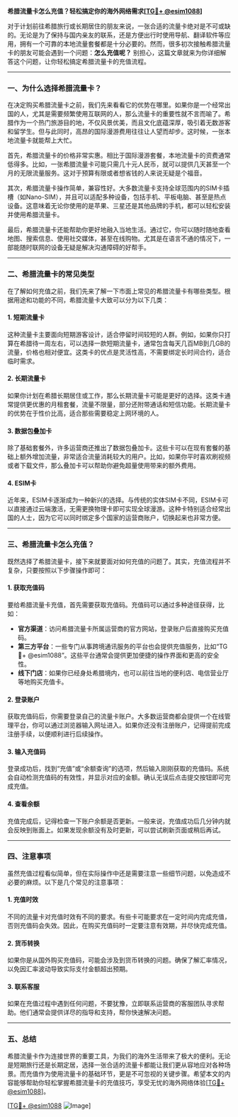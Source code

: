 **希腊流量卡怎么充值？轻松搞定你的海外网络需求[[TG💪+ @esim1088](https://t.me/s/esim1088)]**

对于计划前往希腊旅行或长期居住的朋友来说，一张合适的流量卡绝对是不可或缺的。无论是为了保持与国内亲友的联系，还是方便出行时使用导航、翻译软件等应用，拥有一个可靠的本地流量套餐都是十分必要的。然而，很多初次接触希腊流量卡的朋友可能会遇到一个问题：**怎么充值呢？** 别担心，这篇文章就来为你详细解答这个问题，让你轻松搞定希腊流量卡的充值流程。

---

### **一、为什么选择希腊流量卡？**
在决定购买希腊流量卡之前，我们先来看看它的优势在哪里。如果你是一个经常出国的人，尤其是需要频繁使用互联网的人，那么流量卡的重要性就不言而喻了。希腊作为一个热门旅游目的地，不仅风景优美，而且文化底蕴深厚，吸引着无数游客和留学生。但与此同时，高昂的国际漫游费用往往让人望而却步。这时候，一张本地流量卡就能帮上大忙。

首先，希腊流量卡的价格非常实惠。相比于国际漫游套餐，本地流量卡的资费通常低得多。比如，一张希腊流量卡可能只需几十元人民币，就可以提供几天甚至一个月的无限流量服务。这对于预算有限或者想省钱的人来说无疑是个福音。

其次，希腊流量卡操作简单，兼容性好。大多数流量卡支持全球范围内的SIM卡插槽（如Nano-SIM），并且可以适配多种设备，包括手机、平板电脑、甚至是热点设备。这意味着无论你使用的是苹果、三星还是其他品牌的手机，都可以轻松安装并使用希腊流量卡。

最后，希腊流量卡还能帮助你更好地融入当地生活。通过它，你可以随时随地查看地图、搜索信息、使用社交媒体，甚至在线购物。尤其是在语言不通的情况下，一部能随时联网的设备无疑是解决沟通障碍的好帮手。

---

### **二、希腊流量卡的常见类型**
在了解如何充值之前，我们先来了解一下市面上常见的希腊流量卡有哪些类型。根据用途和功能的不同，希腊流量卡大致可以分为以下几类：

#### **1. 短期流量卡**
这种流量卡主要面向短期游客设计，适合停留时间较短的人群。例如，如果你只打算在希腊待一周左右，可以选择一款短期流量卡，通常包含每天几百MB到几GB的流量，价格也相对便宜。这类卡的优点是灵活性高，不需要绑定长时间合约，适合临时需求。

#### **2. 长期流量卡**
如果你计划在希腊长期居住或工作，那么长期流量卡可能是更好的选择。这类卡通常提供更优惠的月租套餐，流量不限量，部分还附带通话和短信功能。长期流量卡的优势在于性价比高，适合那些需要稳定上网环境的人。

#### **3. 数据包叠加卡**
除了基础套餐外，许多运营商还推出了数据包叠加卡。这些卡可以在现有套餐的基础上额外增加流量，非常适合流量消耗较大的用户。比如，如果你平时喜欢刷视频或者下载文件，那么叠加卡可以帮助你避免超量使用带来的额外费用。

#### **4. ESIM卡**
近年来，ESIM卡逐渐成为一种新兴的选择。与传统的实体SIM卡不同，ESIM卡可以直接通过云端激活，无需更换物理卡即可实现全球漫游。这种卡特别适合经常出国的人士，因为它可以同时绑定多个国家的运营商账户，切换起来也非常方便。

---

### **三、希腊流量卡怎么充值？**
既然选择了希腊流量卡，接下来就要面对如何充值的问题了。其实，充值流程并不复杂，只要按照以下步骤操作即可：

#### **1. 获取充值码**
要给希腊流量卡充值，首先需要获取充值码。充值码可以通过多种途径获得，比如：
- **官方渠道**：访问希腊流量卡所属运营商的官方网站，登录账户后直接购买充值码。
- **第三方平台**：一些专门从事跨境通讯服务的平台也会提供充值服务，比如“TG💪+ @esim1088”。这些平台通常会提供更加便捷的操作界面和更高的安全性。
- **线下门店**：如果你已经身处希腊境内，也可以前往当地的便利店、电信营业厅等地购买充值卡。

#### **2. 登录账户**
获取充值码后，你需要登录自己的流量卡账户。大多数运营商都会提供一个在线管理平台，你可以通过浏览器输入网址进入。如果你还没有注册账户，记得提前完成注册手续，以便顺利进行后续操作。

#### **3. 输入充值码**
登录成功后，找到“充值”或“余额查询”的选项，然后输入刚刚获取的充值码。系统会自动检测充值码的有效性，并显示对应的金额。确认无误后点击提交按钮即可完成充值。

#### **4. 查看余额**
充值完成后，记得检查一下账户余额是否更新。一般来说，充值成功后几分钟内就会反映到账面上。如果发现余额没有及时更新，可以尝试刷新页面或稍后再试。

---

### **四、注意事项**
虽然充值过程看似简单，但在实际操作中还是需要注意一些细节问题，以免造成不必要的麻烦。以下是几个常见的注意事项：

#### **1. 充值时效**
不同的流量卡对充值时效有不同的要求。有些卡可能要求在一定时间内完成充值，否则充值码会失效。因此，在购买充值码时一定要注意有效期，并尽快完成充值。

#### **2. 货币转换**
如果你是从国外购买充值码，可能会涉及到货币转换的问题。确保了解汇率情况，以免因汇率波动导致实际支付金额超出预期。

#### **3. 联系客服**
如果在充值过程中遇到任何问题，不要犹豫，立即联系运营商的客服团队寻求帮助。他们通常会提供详尽的指导和支持，帮你快速解决问题。

---

### **五、总结**
希腊流量卡作为连接世界的重要工具，为我们的海外生活带来了极大的便利。无论是短期旅行还是长期定居，选择一张合适的流量卡都能让我们更从容地应对各种场景。而充值作为使用流量卡的基础环节，更是不可忽视的关键步骤。希望本文的内容能够帮助你轻松掌握希腊流量卡的充值技巧，享受无忧的海外网络体验[[TG💪+ @esim1088](https://t.me/s/esim1088)]。

[[TG💪+ @esim1088](https://t.me/s/esim1088) ![Image](https://i.postimg.cc/4NQfJmqS/Snipaste-2025-05-13-00-14-12.png)]